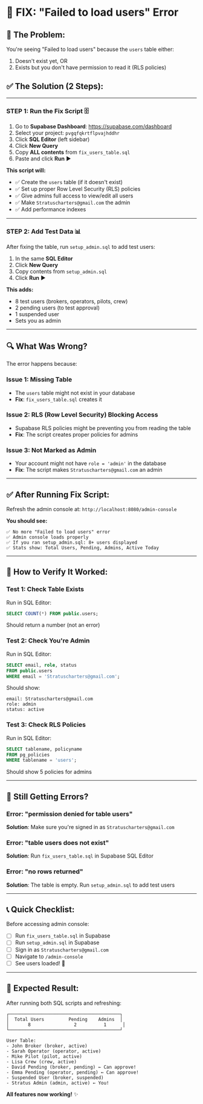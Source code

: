 # 🔧 FIX: "Failed to load users" Error

## 🎯 **The Problem:**
You're seeing "Failed to load users" because the `users` table either:
1. Doesn't exist yet, OR
2. Exists but you don't have permission to read it (RLS policies)

## ✅ **The Solution (2 Steps):**

---

### **STEP 1: Run the Fix Script** 🗄️

1. Go to **Supabase Dashboard**: https://supabase.com/dashboard
2. Select your project: `pvgqfqkrtflpvajhddhr`
3. Click **SQL Editor** (left sidebar)
4. Click **New Query**
5. Copy **ALL contents** from `fix_users_table.sql`
6. Paste and click **Run** ▶️

**This script will:**
- ✅ Create the `users` table (if it doesn't exist)
- ✅ Set up proper Row Level Security (RLS) policies
- ✅ Give admins full access to view/edit all users
- ✅ Make `Stratuscharters@gmail.com` the admin
- ✅ Add performance indexes

---

### **STEP 2: Add Test Data** 📊

After fixing the table, run `setup_admin.sql` to add test users:

1. In the same **SQL Editor**
2. Click **New Query**
3. Copy contents from `setup_admin.sql`
4. Click **Run** ▶️

**This adds:**
- 8 test users (brokers, operators, pilots, crew)
- 2 pending users (to test approval)
- 1 suspended user
- Sets you as admin

---

## 🔍 **What Was Wrong?**

The error happens because:

### **Issue 1: Missing Table**
- The `users` table might not exist in your database
- **Fix**: `fix_users_table.sql` creates it

### **Issue 2: RLS (Row Level Security) Blocking Access**
- Supabase RLS policies might be preventing you from reading the table
- **Fix**: The script creates proper policies for admins

### **Issue 3: Not Marked as Admin**
- Your account might not have `role = 'admin'` in the database
- **Fix**: The script makes `Stratuscharters@gmail.com` an admin

---

## ✅ **After Running Fix Script:**

Refresh the admin console at: `http://localhost:8080/admin-console`

**You should see:**
```
✅ No more "Failed to load users" error
✅ Admin console loads properly
✅ If you ran setup_admin.sql: 8+ users displayed
✅ Stats show: Total Users, Pending, Admins, Active Today
```

---

## 🧪 **How to Verify It Worked:**

### **Test 1: Check Table Exists**
Run in SQL Editor:
```sql
SELECT COUNT(*) FROM public.users;
```
Should return a number (not an error)

### **Test 2: Check You're Admin**
Run in SQL Editor:
```sql
SELECT email, role, status 
FROM public.users 
WHERE email = 'Stratuscharters@gmail.com';
```
Should show:
```
email: Stratuscharters@gmail.com
role: admin
status: active
```

### **Test 3: Check RLS Policies**
Run in SQL Editor:
```sql
SELECT tablename, policyname 
FROM pg_policies 
WHERE tablename = 'users';
```
Should show 5 policies for admins

---

## 🚨 **Still Getting Errors?**

### **Error: "permission denied for table users"**
**Solution**: Make sure you're signed in as `Stratuscharters@gmail.com`

### **Error: "table users does not exist"**
**Solution**: Run `fix_users_table.sql` in Supabase SQL Editor

### **Error: "no rows returned"**
**Solution**: The table is empty. Run `setup_admin.sql` to add test users

---

## 📞 **Quick Checklist:**

Before accessing admin console:
- [ ] Run `fix_users_table.sql` in Supabase
- [ ] Run `setup_admin.sql` in Supabase
- [ ] Sign in as `Stratuscharters@gmail.com`
- [ ] Navigate to `/admin-console`
- [ ] See users loaded! 🎉

---

## 🎉 **Expected Result:**

After running both SQL scripts and refreshing:

```
┌─────────────────────────────────────────┐
│  Total Users         Pending    Admins  │
│       8                2          1      │
└─────────────────────────────────────────┘

User Table:
- John Broker (broker, active)
- Sarah Operator (operator, active)
- Mike Pilot (pilot, active)
- Lisa Crew (crew, active)
- David Pending (broker, pending) ← Can approve!
- Emma Pending (operator, pending) ← Can approve!
- Suspended User (broker, suspended)
- Stratus Admin (admin, active) ← You!
```

**All features now working!** ✨






